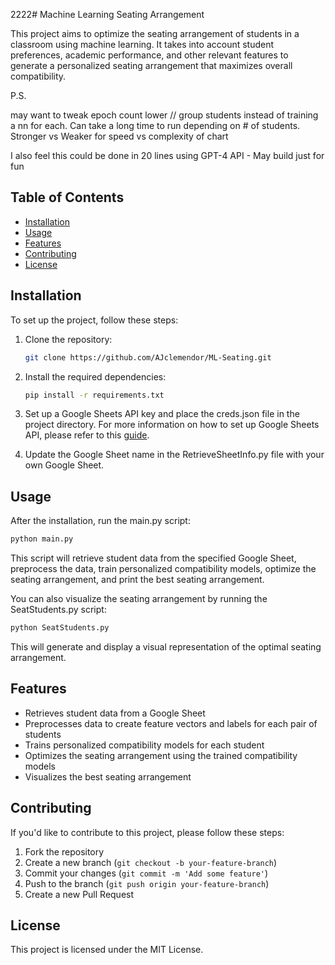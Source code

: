 2222# Machine Learning Seating Arrangement

This project aims to optimize the seating arrangement of students in a classroom using machine learning. It takes into account student preferences, academic performance, and other relevant features to generate a personalized seating arrangement that maximizes overall compatibility.


P.S. 

may want to tweak epoch count lower // group students instead of training a nn for each. Can take a long time to run depending on # of students. 
Stronger vs Weaker for speed vs complexity of chart


I also feel this could be done in 20 lines using GPT-4 API - May build just for fun

## Table of Contents

- [Installation](#installation)
- [Usage](#usage)
- [Features](#features)
- [Contributing](#contributing)
- [License](#license)

## Installation

To set up the project, follow these steps:

1. Clone the repository:

   ```bash
   git clone https://github.com/AJclemendor/ML-Seating.git
   ```

2. Install the required dependencies:

   ```bash
   pip install -r requirements.txt
   ```

3. Set up a Google Sheets API key and place the creds.json file in the project directory. For more information on how to set up Google Sheets API, please refer to this [guide](https://developers.google.com/sheets/api/guides/concepts).

4. Update the Google Sheet name in the RetrieveSheetInfo.py file with your own Google Sheet.

## Usage

After the installation, run the main.py script:

```bash
python main.py
```

This script will retrieve student data from the specified Google Sheet, preprocess the data, train personalized compatibility models, optimize the seating arrangement, and print the best seating arrangement.

You can also visualize the seating arrangement by running the SeatStudents.py script:

```bash
python SeatStudents.py
```

This will generate and display a visual representation of the optimal seating arrangement.

## Features

- Retrieves student data from a Google Sheet
- Preprocesses data to create feature vectors and labels for each pair of students
- Trains personalized compatibility models for each student
- Optimizes the seating arrangement using the trained compatibility models
- Visualizes the best seating arrangement

## Contributing

If you'd like to contribute to this project, please follow these steps:

1. Fork the repository
2. Create a new branch (`git checkout -b your-feature-branch`)
3. Commit your changes (`git commit -m 'Add some feature'`)
4. Push to the branch (`git push origin your-feature-branch`)
5. Create a new Pull Request

## License

This project is licensed under the MIT License.
